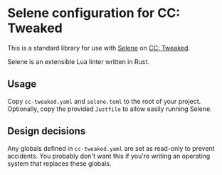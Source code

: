 # Selene configuration for CC: Tweaked

This is a standard library for use with [Selene](https://kampfkarren.github.io/selene/selene.html) on [CC: Tweaked](https://computercraft.cc).

Selene is an extensible Lua linter written in Rust.

## Usage

Copy `cc-tweaked.yaml` and `selene.toml` to the root of your project.
Optionally, copy the provided `Justfile` to allow easily running Selene.

## Design decisions

Any globals defined in `cc-tweaked.yaml` are set as read-only to prevent accidents.
You probably don't want this if you're writing an operating system that replaces these globals.
